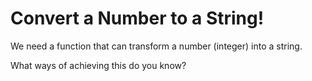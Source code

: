 # Convert a Number to a String!
We need a function that can transform a number (integer) into a string.

What ways of achieving this do you know?